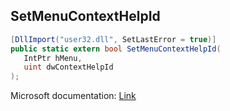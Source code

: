 ## SetMenuContextHelpId

```csharp
[DllImport("user32.dll", SetLastError = true)]
public static extern bool SetMenuContextHelpId(
   IntPtr hMenu,
   uint dwContextHelpId
);
```

Microsoft documentation: [Link](https://docs.microsoft.com/en-us/windows/win32/api/winuser/nf-winuser-setmenucontexthelpid)
